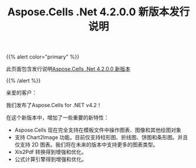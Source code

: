 ﻿---
title: Aspose.Cells .Net 4.2.0.0 新版本发行说明
type: docs
weight: 310
url: /zh/net/aspose-cells-net-4-2-0-0-new-release-release-notes/
---
{{% alert color="primary" %}} 

此页面包含发行说明[Aspose.Cells .Net 4.2.0.0 新版本](https://downloads.aspose.com/cells/net/new-releases/aspose.cells-.net-4.2.0.0-new-release/)

{{% /alert %}} 

亲爱的客户：

我们发布了Aspose.Cells for .NET v4.2！

在这个新版本中，增加了一些重要的新特性：

- Aspose.Cells 现在完全支持在模板文件中操作图表、图像和其他绘图对象
- 支持 Chart2Image 功能。目前仅支持柱形图、折线图、饼图和条形图。并且仅支持 2D 图表。我们将在未来的版本中支持更多的图表类型。
- Xls2Pdf 转换得到增强和优化。
- 公式计算引擎得到增强和优化。
